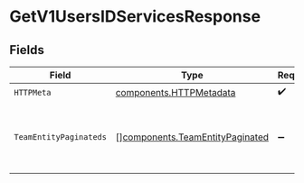 # GetV1UsersIDServicesResponse


## Fields

| Field                                                                              | Type                                                                               | Required                                                                           | Description                                                                        |
| ---------------------------------------------------------------------------------- | ---------------------------------------------------------------------------------- | ---------------------------------------------------------------------------------- | ---------------------------------------------------------------------------------- |
| `HTTPMeta`                                                                         | [components.HTTPMetadata](../../models/components/httpmetadata.md)                 | :heavy_check_mark:                                                                 | N/A                                                                                |
| `TeamEntityPaginateds`                                                             | [][components.TeamEntityPaginated](../../models/components/teamentitypaginated.md) | :heavy_minus_sign:                                                                 | Retrieves a list of services owned by the teams a user is on                       |
